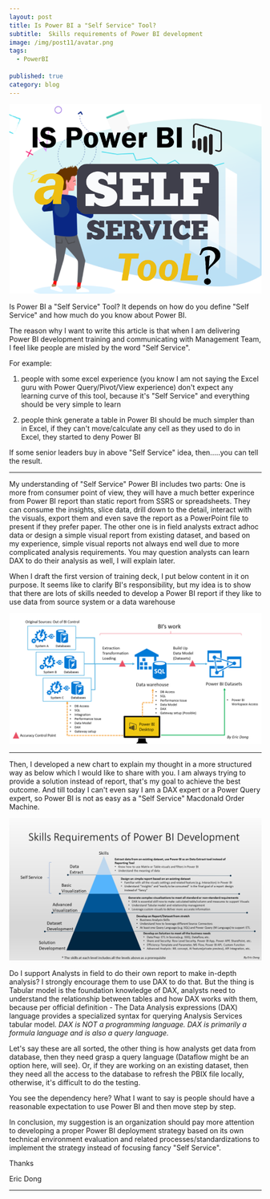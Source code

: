```yaml
---
layout: post
title: Is Power BI a "Self Service" Tool?
subtitle:  Skills requirements of Power BI development
image: /img/post11/avatar.png
tags:
  - PowerBI

published: true
category: blog
---
```


![screenshot1](/img/post11/image1.png)

Is Power BI a "Self Service" Tool? It depends on how do you define "Self Service" and how much do you know about Power BI.

The reason why I want to write this article is that when I am delivering Power BI development training and communicating with Management Team, I feel like people are misled by the word "Self Service".

For example:

1. people with some excel experience (you know I am not saying the Excel guru with Power Query/Pivot/View experience) don't expect any learning curve of this tool, because it's "Self Service" and everything should be very simple to learn

2. people think generate a table in Power BI should be much simpler than in Excel, if they can't move/calculate any cell as they used to do in Excel, they started to deny Power BI

If some senior leaders buy in above "Self Service" idea, then.....you can tell the result.

---

My understanding of "Self Service" Power BI includes two parts: One is more from consumer point of view, they will have a much better experince from Power BI report than static report from SSRS or spreadsheets. They can consume the insights, slice data, drill down to the detail, interact with the visuals, export them and even save the report as a PowerPoint file to present if they prefer paper. The other one is in field analysts extract adhoc data or design a simple visual report from existing dataset, and based on my experience, simple visual reports not always end well due to more complicated analysis requirements. You may question analysts can learn DAX to do their analysis as well, I will explain later.

When I draft the first version of training deck, I put below content in it on purpose. It seems like to clarify BI's responsibility, but my idea is to show that there are lots of skills needed to develop a Power BI report if they like to use data from source system or a data warehouse

![screenshot1](/img/post11/image2.png)

---

Then, I developed a new chart to explain my thought in a more structured way as below which I would like to share with you. I am always trying to provide a solution instead of report, that's my goal to achieve the best outcome. And till today I can't even say I am a DAX expert or a Power Query expert, so Power BI is not as easy as a "Self Service" Macdonald Order Machine.

![screenshot1](/img/post11/image3.png)

Do I support Analysts in field to do their own report to make in-depth analysis? I strongly encourage them to use DAX to do that. But the thing is Tabular model is the foundation knowledge of DAX, analysts need to understand the relationship between tables and how DAX works with them, because per official definition - The Data Analysis expressions (DAX) language provides a specialized syntax for querying Analysis Services tabular model. *DAX is NOT a programming language. DAX is primarily a formula language and is also a query language.*

Let's say these are all sorted, the other thing is how analysts get data from database, then they need grasp a query language (Dataflow might be an option here, will see). Or, if they are working on an existing dataset, then they need all the access to the database to refresh the PBIX file locally, otherwise, it's difficult to do the testing.

You see the dependency here? What I want to say is people should have a reasonable expectation to use Power BI and then move step by step.

In conclusion, my suggestion is an organization should pay more attention to developing a proper Power BI deployment strategy based on its own technical environment evaluation and related processes/standardizations to implement the strategy instead of focusing fancy "Self Service".

Thanks

Eric Dong

---
